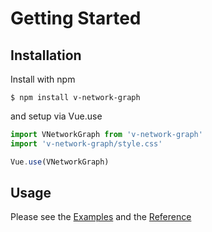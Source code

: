 # Getting Started

## Installation

Install with npm

```
$ npm install v-network-graph
```

and setup via Vue.use

```JavaScript
import VNetworkGraph from 'v-network-graph'
import 'v-network-graph/style.css'

Vue.use(VNetworkGraph)
```

## Usage

Please see the [Examples](./examples/) and the [Reference](./reference)
